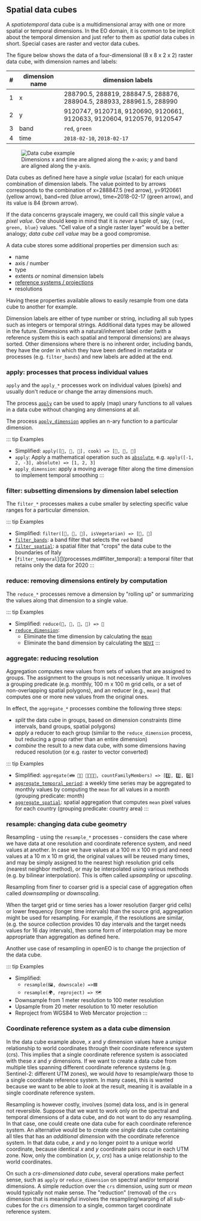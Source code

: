 ## Spatial data cubes

A *spatiotemporal* data cube is a multidimensional array with one or more spatial or temporal dimensions.
In the EO domain, it is common to be implicit about the temporal dimension and just refer to them as *spatial* data cubes in short.
Special cases are raster and vector data cubes.

The figure below shows the data of
a four-dimensional (8 x 8 x 2 x 2) raster data cube, with dimension names
and labels:

| #    | dimension name | dimension labels |
| ---- | -------------- | ---------------- |
| 1    | x              | 288790.5, 288819, 288847.5, 288876, 288904.5, 288933, 288961.5, 288990 |
| 2    | y              | 9120747, 9120718, 9120690, 9120661, 9120633, 9120604, 9120576, 9120547 |
| 3    | band           | `red`, `green` |
| 4    | time           | `2018-02-10`, `2018-02-17` |

<figure>
  <img src="./datacube-example.png" alt="Data cube example">
  <figcaption>Dimensions x and time are aligned along the x-axis; y and band are aligned along the y-axis.</figcaption>
</figure>

Data cubes as defined here have a _single value_ (scalar) for each
unique combination of dimension labels.  The value pointed to by
arrows corresponds to the combination of x=288847.5 (red arrow),
y=9120661 (yellow arrow), band=red (blue arrow), time=2018-02-17 (green arrow),
and its value is 84 (brown arrow).

If the data concerns grayscale imagery, we could call this _single_
value a _pixel value_. One should keep in mind that it is _never_
a tuple of, say, `{red, green, blue}` values.  "Cell value of a
single raster layer" would be a better analogy; _data cube cell
value_ may be a good compromise.

A data cube stores some additional properties per dimension such as:

* name
* axis / number
* type
* extents *or* nominal dimension labels
* [reference systems / projections](#coordinate-reference-system-as-a-data-cube-dimension)
* resolutions

Having these properties available allows to easily resample from one data cube to another for example.

Dimension labels are either of type number or string, including all sub types such as integers or temporal strings.
Additional data types may be allowed in the future.
Dimensions with a natural/inherent label order (with a reference system this is each spatial and temporal dimensions) are always sorted.
Other dimensions where there is no inherent order, including bands, they have the order in which they have been defined in metadata or processes (e.g. `filter_bands`) and new labels are added at the end.

### apply: processes that process individual values

`apply` and the `apply_*` processes work on individual values (pixels) and 
usually don't reduce or change the array dimensions much.

The process [`apply`](processes.md#apply) can be used to apply (map) unary functions to all values in
a data cube without changing any dimensions at all.

The process [`apply_dimension`](processes.md#apply_dimension) applies an n-ary function to a particular
dimension.

::: tip Examples
- Simplified: `apply([🌽, 🥔, 🐔], cook) => [🍿, 🍟, 🍗]`
- `apply`: Apply a mathematical operation such as [`absolute`](processes.md#absolute), e.g. `apply([-1, 2, -3], absolute) => [1, 2, 3]`
- `apply_dimension`: apply a moving average filter along the time dimension to implement temporal smoothing
:::

### filter: subsetting dimensions by dimension label selection

The `filter_*` processes makes a cube smaller by selecting specific
value ranges for a particular dimension.

::: tip Examples
- Simplified: `filter([🌽, 🥔, 🐔], isVegetarian) => [🌽, 🥔]`
- [`filter_bands`](processes.md#filter_bands): a band filter that selects the `red` band
- [`filter_spatial`](processes.md#filter_spatial): a spatial filter that "crops" the data cube to the boundaries of Italy
- [`filter_temporal`](](processes.md#filter_temporal): a temporal filter that retains only the data for 2020
:::

### reduce: removing dimensions entirely by computation

The `reduce_*` processes remove a dimension by "rolling up" or summarizing
the values along that dimension to a single value.

::: tip Examples
- Simplified: `reduce(🥬, 🥒, 🍅, 🧅) => 🥗`
- [`reduce_dimension`](processes.md#reduce_dimension):
    - Eliminate the time dimension by calculating the [`mean`](processes.md#mean)
    - Eliminate the band dimension by calculating the [`NDVI`](processes.md#ndvi)
:::

### aggregate: reducing resolution

Aggregation computes new values from sets of values that are assigned to groups. The assignment to the groups is not necessarily unique. It involves a grouping predicate (e.g. monthly, 100 m x 100 m grid cells, or a set of non-overlapping spatial polygons), and an reducer (e.g., `mean`) that computes one or more new values from the original ones.

In effect, the `aggregate_*` processes combine the following three steps:

- _split_ the data cube in groups, based on dimension constraints (time intervals, band groups, spatial polygons)
- _apply_ a reducer to each group (similar to the `reduce_dimension` process, but reducing a group rather than an entire dimension)
- _combine_ the result to a new data cube, with some dimensions having reduced resolution (or e.g. raster to vector converted)

::: tip Examples
- Simplified: `aggregate(👪 👩‍👦 👨‍👩‍👦‍👦, countFamilyMembers) => [3️⃣, 2️⃣, 4️⃣]`
- [`aggregate_temporal_period`](processes.md#aggregate_temporal_period): a weekly time series may be aggregated to monthly values by computing the `mean` for all values in a month (grouping predicate: month)
- [`aggregate_spatial`](processes.md#aggregate_spatial): spatial aggregation that computes `mean` pixel values for each country (grouping predicate: country area)
:::

### resample: changing data cube geometry

Resampling - using the `resample_*` processes - considers the case where we have data at one resolution and coordinate reference system, and need values at another. In case we have values at a 100 m x 100 m grid and need values at a 10 m x 10 m grid, the original values will be reused many times, and may be simply assigned to the nearest high resolution grid cells (nearest neighbor method), or may be interpolated using various methods (e.g. by bilinear interpolation). This is often called _upsampling_ or _upscaling_. 

Resampling from finer to coarser grid is a special case of aggregation often called _downsampling_ or _downscaling_.

When the target grid or time series has a lower resolution (larger grid cells) or lower frequency (longer time intervals) than the source grid, aggregation might be used for resampling. For example, if the resolutions are similar, (e.g. the source collection provides 10 day intervals and the target needs values for 16 day intervals), then some form of interpolation may be more appropriate than aggregation as defined here.

Another use case of resampling in openEO is to change the projection of the data cube.

::: tip Examples
- Simplified:
    - `resample(🖼️, downscale) =>🟦`
    - `resample(🌍, reproject) => 🗺️`
- Downsample from 1 meter resolution to 100 meter resolution
- Upsample from 20 meter resolution to 10 meter resolution
- Reproject from WGS84 to Web Mercator projection
:::

### Coordinate reference system as a data cube dimension

In the data cube example above, _x_ and _y_ dimension values have a _unique_ relationship to world coordinates through their coordinate reference system (crs). This implies that a single coordinate reference system is associated with these _x_ and _y_ dimensions. If we want to create a data cube from multiple tiles spanning different coordinate reference systems (e.g. Sentinel-2: different UTM zones), we would _have_ to resample/warp those to a single coordinate reference system. In many cases, this is wanted because we want to be able to _look_ at the result, meaning it is available in a single coordinate reference system.

Resampling is however costly, involves (some) data loss, and is in general not reversible. Suppose that we want to work only on the spectral and temporal dimensions of a data cube, and do not want to do any resampling. In that case, one could create one data cube for each coordinate reference system. An alternative would be to create one _single_ data cube containing all tiles that has an _additional dimension_ with the coordinate reference system. In that data cube, _x_ and _y_ no longer point to a unique world coordinate, because identical _x_ and _y_ coordinate pairs occur in each UTM zone. Now, only the combination (_x_, _y_, _crs_) has a uniqe relationship to the world coordinates.

On such a _crs-dimensioned data cube_, several operations make perfect sense, such as `apply` or `reduce_dimension` on spectral and/or temporal dimensions. A simple reduction over the `crs` dimension, using _sum_ or _mean_ would typically not make sense. The "reduction" (removal) of the `crs` dimension that is meaningful involves the resampling/warping of all sub-cubes for the `crs` dimension to a single, common target coordinate reference system.
